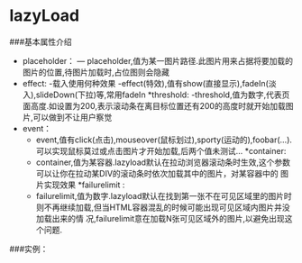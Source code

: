 # lazyLoad
###基本属性介绍
* placeholder：
    — placeholder,值为某一图片路径.此图片用来占据将要加载的图片的位置,待图片加载时,占位图则会隐藏
* effect:
     -载入使用何种效果
     -effect(特效),值有show(直接显示),fadeIn(淡入),slideDown(下拉)等,常用fadeIn
 *threshold:
     -threshold,值为数字,代表页面高度.如设置为200,表示滚动条在离目标位置还有200的高度时就开始加载图片,可以做到不让用户察觉
* event：
    - event,值有click(点击),mouseover(鼠标划过),sporty(运动的),foobar(…).可以实现鼠标莫过或点击图片才开始加载,后两个值未测试…
 *container:     
    - container,值为某容器.lazyload默认在拉动浏览器滚动条时生效,这个参数可以让你在拉动某DIV的滚动条时依次加载其中的图片，对某容器中的 图片实现效果
 *failurelimit :
    - failurelimit,值为数字.lazyload默认在找到第一张不在可见区域里的图片时则不再继续加载,但当HTML容器混乱的时候可能出现可见区域内图片并没加载出来的情        况,failurelimit意在加载N张可见区域外的图片,以避免出现这个问题.

###实例：

*<script>
    $(function(){
        $("img.lazy").lazyload({
            placeholder: "image/22.jpg", 
            effect: "fadeIn",
            threshold: 50, 
            event: 'click',
            container: $("#container"),   
            failurelimit : 10 
        });
    });
</script>*

